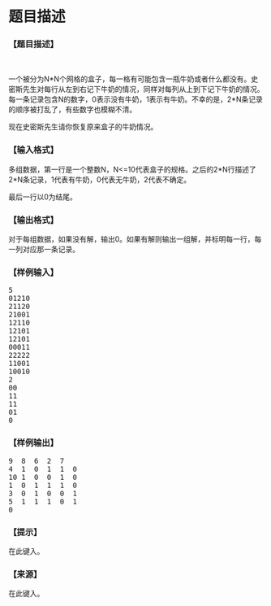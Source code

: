 # 题目描述


<h3>
【题目描述】
</h3>
<p>
<br/>
</p>
<p>
一个被分为N*N个网格的盒子，每一格有可能包含一瓶牛奶或者什么都没有。史密斯先生对每行从左到右记下牛奶的情况，同样对每列从上到下记下牛奶的情况。每一条记录包含N的数字，0表示没有牛奶，1表示有牛奶。不幸的是，2*N条记录的顺序被打乱了，有些数字也模糊不清。
</p>
<p>
现在史密斯先生请你恢复原来盒子的牛奶情况。
</p>
<h3>
【输入格式】
</h3>
<p>
多组数据，第一行是一个整数N，N&lt;=10代表盒子的规格。之后的2*N行描述了2*N条记录，1代表有牛奶，0代表无牛奶，2代表不确定。
</p>
<p>
最后一行以0为结尾。
</p>
<h3>
【输出格式】
</h3>
<p>
对于每组数据，如果没有解，输出0。如果有解则输出一组解，并标明每一行，每一列对应那一条记录。
</p>
<h3>
【样例输入】
</h3>
<pre>5
01210
21120
21001
12110
12101
12101
00011
22222
11001
10010
2
00
11
11
01
0
</pre>
<h3>
【样例输出】
</h3>
<pre>9  8  6  2  7
4  1  0  1  1  0
10 1  0  0  1  0
1  0  1  1  1  0
3  0  1  0  0  1
5  1  1  1  0  1
0
</pre>
<h3>
【提示】
</h3>
<p>
在此键入。
</p>
<h3>
【来源】
</h3>
<p>
在此键入。
</p>
